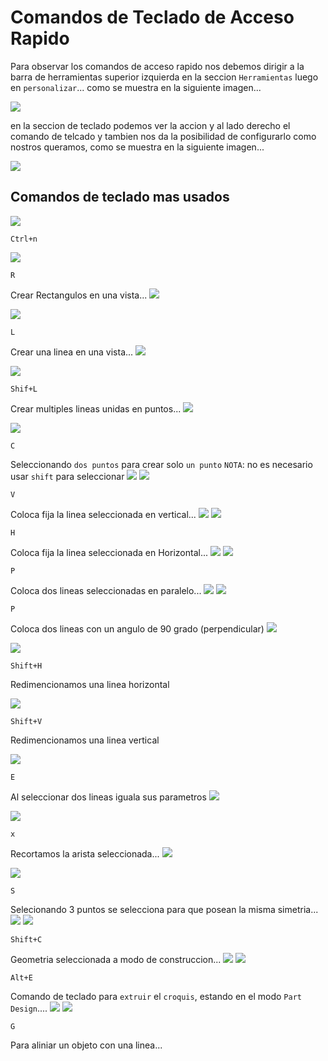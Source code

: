 # Comandos de Teclado de Acceso Rapido

Para observar los comandos de acceso rapido nos debemos dirigir a la barra de herramientas superior izquierda en la seccion `Herramientas` luego en `personalizar`... como se muestra en la siguiente imagen...

![](../../img/Pasted%20image%2020230219170621.png)

en la seccion de teclado podemos ver la accion y al lado derecho el comando de telcado y tambien nos da la posibilidad de configurarlo como nostros queramos, como se muestra en la siguiente imagen...

![](../../img/Pasted%20image%2020230219171157.png)

## Comandos de teclado mas usados

![](../../img/Pasted%20image%2020230219171531.png)
```
Ctrl+n
```
![](../../img/Pasted%20image%2020230219171936.png)
```
R
```
Crear Rectangulos en una vista...
![](../../img/CrearRectangulos.gif)

![](../../img/Pasted%20image%2020230219172553.png)
```
L
```
Crear una linea en una vista...
![](../../img/CrearLinea.gif)

![](../../img/Pasted%20image%2020230219172719.png)
```
Shif+L
```
Crear multiples lineas unidas en puntos...
![](../../img/CrearPolilinea.gif)

![](../../img/Pasted%20image%2020230219173800.png)
```
C
```
Seleccionando `dos puntos` para crear solo `un punto`  `NOTA`: no es necesario usar `shift` para seleccionar
![](../../img/RestriccionDeCoincidencia.gif)
![](../../img/Pasted%20image%2020230219175636.png)
```
V
```
Coloca fija la linea seleccionada en vertical...
![](../../img/RestriccionVertical.gif)
![](../../img/Pasted%20image%2020230219180009.png)
```
H
```
Coloca fija la linea seleccionada en Horizontal...
![](../../img/RestriccionHorizontal.gif)
![](../../img/Pasted%20image%2020230219180349.png)
```
P
```
Coloca dos lineas seleccionadas en paralelo...
![](../../img/RestriccionDeParalelismo.gif)
![](../../img/Pasted%20image%2020230219182415.png)
```
P
```
Coloca dos lineas con un angulo de 90 grado (perpendicular)
![](../../img/RestriccionPerpendicular.gif)

![](../../img/Pasted%20image%2020230219182502.png)
```
Shift+H
```
Redimencionamos una linea horizontal


![](../../img/Pasted%20image%2020230219182530.png)
```
Shift+V
```
Redimencionamos una linea vertical

![](../../img/Pasted%20image%2020230219183440.png)
```
E
```
Al seleccionar dos lineas iguala sus parametros
![](../../img/RestringirIgualdad.gif)

![](../../img/Pasted%20image%2020230219184529.png)
```
x
```
Recortamos la arista seleccionada...
![](../../img/RecortarArista.gif)

![](../../img/Pasted%20image%2020230219190514.png)
```
S
```
Selecionando 3 puntos se selecciona para que posean la misma simetria...
![](../../img/RestriccionDeSimetria.gif)
![](../../img/Pasted%20image%2020230219194141.png)
```
Shift+C
```
Geometria seleccionada a modo de construccion...
![](../../img/GeometriaSeleccionadaModoDeConstruccion.gif)
![](../../img/Pasted%20image%2020230219200140.png)
```
Alt+E
```
Comando de teclado para `extruir` el `croquis`, estando en el modo `Part Design`....
![](../../img/Estruir.gif)
![](../../img/Pasted%20image%2020230219212213.png)
```
G
```
Para aliniar un objeto con una linea...
